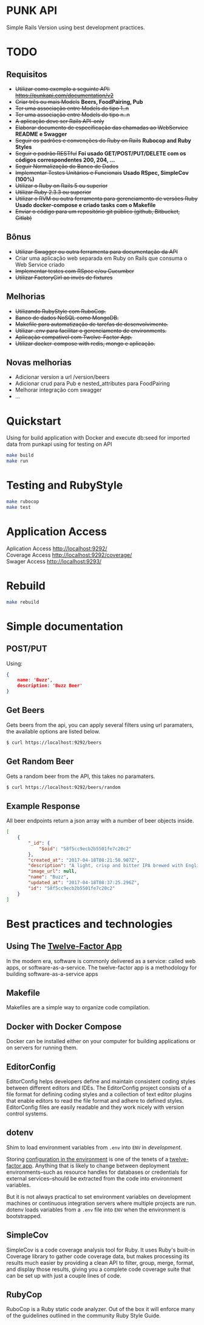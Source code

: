 # PUNK API

Simple Rails Version using best development practices.

# TODO

## Requisitos
* ~~Utilizar como exemplo a seguinte API: https://punkapi.com/documentation/v2~~
* ~~Criar três ou mais Models~~
**Beers, FoodPairing, Pub**
* ~~Ter uma associação entre Models do tipo 1..n~~
* ~~Ter uma associação entre Models do tipo n..n~~
* ~~A aplicação deve ser Rails API-only~~
* ~~Elaborar documento de especificação das chamadas ao WebService~~
**README e Swagger**
* ~~Seguir os padrões e convenções do Ruby on Rails~~
**Rubocop and Ruby Styles**
* ~~Seguir o padrão RESTful~~
**Foi usado GET/POST/PUT/DELETE com os códigos correspondentes 200, 204, ...**
* ~~Seguir Normalização do Banco de Dados~~
* ~~Implementar Testes Unitários e Funcionais~~
**Usado RSpec, SimpleCov (100%)**
* ~~Utilizar o Ruby on Rails 5 ou superior~~
* ~~Utilizar Ruby 2.3.3 ou superior~~
* ~~Utilizar o RVM ou outra ferramenta para gerenciamento de versões Ruby~~
**Usado docker-compose e criado tasks com o Makefile**
* ~~Enviar o código para um repositório git público (github, Bitbucket, Gitlab)~~

## Bônus
* ~~Utilizar Swagger ou outra ferramenta para documentação da API~~
* Criar uma aplicação web separada em Ruby on Rails que consuma o Web Service criado
* ~~Implementar testes com RSpec e/ou Cucumber~~
* ~~Utilizar FactoryGirl ao invés de fixtures~~

## Melhorias
* ~~Utilizando RubyStyle com RuboCop.~~
* ~~Banco de dados NoSQL como MongoDB.~~
* ~~Makefile para automatização de tarefas de desenvolvimento.~~
* ~~Utilizar .env para facilitar o gerenciamento de environments.~~
* ~~Aplicação compativel com Twelve-Factor App.~~
* ~~Utilizar docker-compose with redis, mongo e aplicação.~~

## Novas melhorias
* Adicionar version a url /version/beers
* Adicionar crud para Pub e nested_attributes para FoodPairing
* Melhorar integração com swagger
* ...

# Quickstart

Using for build application with Docker and execute db:seed for imported data from punkapi using for testing on API

```bash
make build
make run
```

# Testing and RubyStyle

```bash
make rubocop
make test
```

# Application Access

Aplication Access [http://localhost:9292/](http://localhost:9292/)  
Coverage Access [http://localhost:9292/coverage/](http://localhost:9292/coverage/)  
Swager Access [http://localhost:9293/](http://localhost:9293/)  

# Rebuild

```bash
make rebuild
```

# Simple documentation

## POST/PUT

Using:

```json
{
    name: 'Buzz',
    description: 'Buzz Beer'
}
```

## Get Beers

Gets beers from the api, you can apply several filters using url paramaters, the available options are listed below.

```bash
$ curl https://localhost:9292/beers
```

## Get Random Beer

Gets a random beer from the API, this takes no paramaters.

```bash
$ curl https://localhost:9292/beers/random
```

## Example Response

All beer endpoints return a json array with a number of beer objects inside.

```json
[
    {
        "_id": {
            "$oid": "58f5cc9ecb2b5501fe7c20c2"
        },
        "created_at": "2017-04-18T08:21:50.907Z",
        "description": "A light, crisp and bitter IPA brewed with English and American hops. A small batch brewed only once.",
        "image_url": null,
        "name": "Buzz",
        "updated_at": "2017-04-18T08:37:25.296Z",
        "id": "58f5cc9ecb2b5501fe7c20c2"
    }
]
```

# Best practices and technologies

## Using The [Twelve-Factor App](https://12factor.net/)

In the modern era, software is commonly delivered as a service: called web apps, or software-as-a-service. The twelve-factor app is a methodology for building software-as-a-service apps

## Makefile

Makefiles are a simple way to organize code compilation. 

## Docker with Docker Compose

Docker can be installed either on your computer for building applications or on servers for running them.

## EditorConfig

EditorConfig helps developers define and maintain consistent coding styles between different editors and IDEs. The EditorConfig project consists of a file format for defining coding styles and a collection of text editor plugins that enable editors to read the file format and adhere to defined styles. EditorConfig files are easily readable and they work nicely with version control systems.

## dotenv

Shim to load environment variables from `.env` into `ENV` in *development*.

Storing [configuration in the environment](http://12factor.net/config) is one of the tenets of a [twelve-factor app](http://12factor.net). Anything that is likely to change between deployment environments–such as resource handles for databases or credentials for external services–should be extracted from the code into environment variables.

But it is not always practical to set environment variables on development machines or continuous integration servers where multiple projects are run. dotenv loads variables from a `.env` file into `ENV` when the environment is bootstrapped.

## SimpleCov

SimpleCov is a code coverage analysis tool for Ruby. It uses Ruby's built-in Coverage library to gather code coverage data, but makes processing its results much easier by providing a clean API to filter, group, merge, format, and display those results, giving you a complete code coverage suite that can be set up with just a couple lines of code.

## RubyCop

RuboCop is a Ruby static code analyzer. Out of the box it will enforce many of the guidelines outlined in the community Ruby Style Guide.
